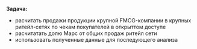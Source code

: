 **Задача:** 
- расчитать продажи продукции крупной FMCG-компании в крупных ритейл-сетях по чекам покупателей в открыттом доступе
- расчитатать долю Марс от общих продаж ритейл сети
- использовать полученные данные для последующего анализа 
